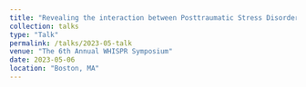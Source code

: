 ```yaml
---
title: "Revealing the interaction between Posttraumatic Stress Disorder and the gut microbiome in older women"
collection: talks
type: "Talk"
permalink: /talks/2023-05-talk
venue: "The 6th Annual WHISPR Symposium"
date: 2023-05-06
location: "Boston, MA"
---
```


